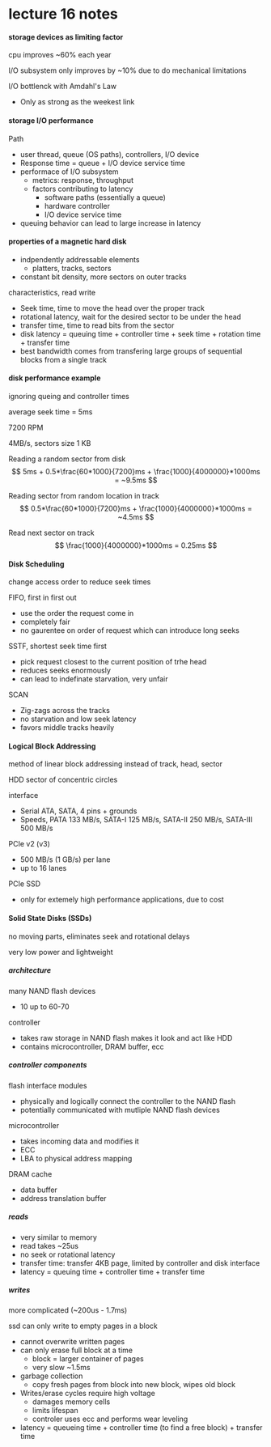# lecture 16 notes

#### storage devices as limiting factor

cpu improves ~60% each year

I/O subsystem only improves by ~10% due to do mechanical limitations

I/O bottlenck with Amdahl's Law

- Only as strong as the weekest link

#### storage I/O performance

Path

- user thread, queue (OS paths), controllers, I/O device
- Response time = queue + I/O device service time
- performace of I/O subsystem
  - metrics: response, throughput
  - factors contributing to latency
    - software paths (essentially a queue)
    - hardware controller
    - I/O device service time
- queuing behavior can lead to large increase in latency

#### properties of a magnetic hard disk

- indpendently addressable elements
  - platters, tracks, sectors
- constant bit density, more sectors on outer tracks

characteristics, read write

- Seek time, time to move the head over the proper track
- rotational latency, wait for the desired sector to be under the head
- transfer time, time to read bits from the sector
- disk latency = queuing time + controller time + seek time + rotation time + transfer time
- best bandwidth comes from transfering large groups of sequential blocks from a single track

#### disk performance example

ignoring queing and controller times

average seek time = 5ms

7200 RPM

4MB/s, sectors size 1 KB

Reading a random sector from disk
$$
5ms + 0.5*\frac{60*1000}{7200}ms + \frac{1000}{4000000}*1000ms = ~9.5ms
$$

Reading sector from random location in track
$$
0.5*\frac{60*1000}{7200}ms + \frac{1000}{4000000}*1000ms = ~4.5ms
$$

Read next sector on track
$$
\frac{1000}{4000000}*1000ms = 0.25ms
$$

#### Disk Scheduling

change access order to reduce seek times

FIFO, first in first out

- use the order the request come in
- completely fair
- no gaurentee on order of request which can introduce long seeks

SSTF, shortest seek time first

- pick request closest to the current position of trhe head
- reduces seeks enormously
- can lead to indefinate starvation, very unfair

SCAN

- Zig-zags across the tracks
- no starvation and low seek latency
- favors middle tracks heavily

#### Logical Block Addressing 

method of linear block addressing instead of track, head, sector

HDD sector of concentric circles

interface

- Serial ATA, SATA, 4 pins + grounds
- Speeds, PATA 133 MB/s, SATA-I 125 MB/s, SATA-II 250 MB/s, SATA-III 500 MB/s

PCIe v2 (v3)

- 500 MB/s (1 GB/s) per lane
- up to 16 lanes

PCIe SSD

- only for extemely high performance applications, due to cost

#### Solid State Disks (SSDs)

no moving parts, eliminates seek and rotational delays

very low power and lightweight

##### architecture 

many NAND flash devices

- 10 up to 60-70

controller

- takes raw storage in NAND flash makes it look and act like HDD
- contains microcontroller, DRAM buffer, ecc

##### controller components

flash interface modules

- physically and logically connect the controller to the NAND flash
- potentially communicated with mutliple NAND flash devices

microcontroller 

- takes incoming data and modifies it
- ECC
- LBA to physical address mapping

DRAM cache

- data buffer
- address translation buffer

##### reads

- very similar to memory
- read takes ~25us
- no seek or rotational latency 
- transfer time: transfer 4KB page, limited by controller and disk interface
- latency = queuing time + controller time + transfer time

##### writes

more complicated (~200us - 1.7ms)

ssd can only write to empty pages in a block 

- cannot overwrite written pages
- can only erase full block at a time
  - block = larger container of pages
  - very slow ~1.5ms
- garbage collection
  - copy fresh pages from block into new block, wipes old block
- Writes/erase cycles require high voltage
  - damages memory cells
  - limits lifespan
  - controler uses ecc and performs wear leveling
- latency = queueing time + controller time (to find a free block) + transfer time
